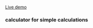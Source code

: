 <a href="https://sharib001.github.io/calculate-me/">Live demo</a>
<h3>calculator for simple calculations </h3>